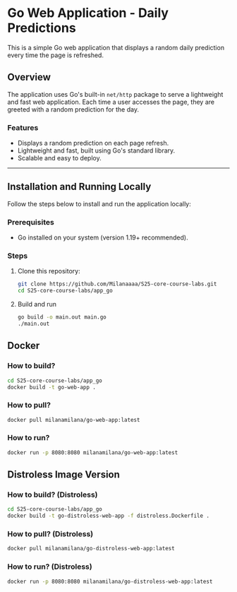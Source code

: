 # Go Web Application - Daily Predictions

This is a simple Go web application that displays a random daily prediction every time the page is refreshed.

## Overview

The application uses Go's built-in `net/http` package to serve a lightweight and fast web application. Each time a user accesses the page, they are greeted with a random prediction for the day.

### Features

- Displays a random prediction on each page refresh.
- Lightweight and fast, built using Go's standard library.
- Scalable and easy to deploy.

---

## Installation and Running Locally

Follow the steps below to install and run the application locally:

### Prerequisites

- Go installed on your system (version 1.19+ recommended).

### Steps

1. Clone this repository:

   ```bash
   git clone https://github.com/Milanaaaa/S25-core-course-labs.git
   cd S25-core-course-labs/app_go
   ```

2. Build and run

   ``` bash
   go build -o main.out main.go
   ./main.out
   ```

## Docker

### How to build?

   ```bash
   cd S25-core-course-labs/app_go
   docker build -t go-web-app .
   ```

### How to pull?

   ```bash
   docker pull milanamilana/go-web-app:latest
   ```

### How to run?

   ```bash
   docker run -p 8080:8080 milanamilana/go-web-app:latest
   ```

## Distroless Image Version

### How to build? (Distroless)

   ```bash
   cd S25-core-course-labs/app_go
   docker build -t go-distroless-web-app -f distroless.Dockerfile .
   ```

### How to pull? (Distroless)

   ```bash
   docker pull milanamilana/go-distroless-web-app:latest
   ```

### How to run? (Distroless)

   ```bash
   docker run -p 8080:8080 milanamilana/go-distroless-web-app:latest
   ```
